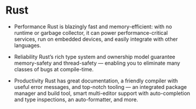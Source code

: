 # Rust

* Performance
Rust is blazingly fast and memory-efficient: with no runtime or garbage collector, it can power performance-critical services, run on embedded devices, and easily integrate with other languages.

* Reliability
Rust’s rich type system and ownership model guarantee memory-safety and thread-safety — enabling you to eliminate many classes of bugs at compile-time.


* Productivity
Rust has great documentation, a friendly compiler with useful error messages, and top-notch tooling — an integrated package manager and build tool, smart multi-editor support with auto-completion and type inspections, an auto-formatter, and more.


